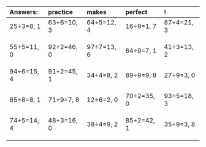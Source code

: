 | Answers: | practice | makes | perfect | ! |
| :--- | :--- | :--- | :--- | :--- |
| 25÷3=8, 1 | 63÷6=10, 3 | 64÷5=12, 4 | 16÷9=1, 7 | 87÷4=21, 3 | 
|   |   |   |   |   | 
|   |   |   |   |   | 
|   |   |   |   |   | 
| 55÷5=11, 0 | 92÷2=46, 0 | 97÷7=13, 6 | 64÷9=7, 1 | 41÷3=13, 2 | 
|   |   |   |   |   | 
|   |   |   |   |   | 
|   |   |   |   |   | 
| 94÷6=15, 4 | 91÷2=45, 1 | 34÷4=8, 2 | 89÷9=9, 8 | 27÷9=3, 0 | 
|   |   |   |   |   | 
|   |   |   |   |   | 
|   |   |   |   |   | 
| 65÷8=8, 1 | 71÷9=7, 8 | 12÷6=2, 0 | 70÷2=35, 0 | 93÷5=18, 3 | 
|   |   |   |   |   | 
|   |   |   |   |   | 
|   |   |   |   |   | 
| 74÷5=14, 4 | 48÷3=16, 0 | 38÷4=9, 2 | 85÷2=42, 1 | 35÷9=3, 8 | 
|   |   |   |   |   | 
|   |   |   |   |   | 
|   |   |   |   |   | 
